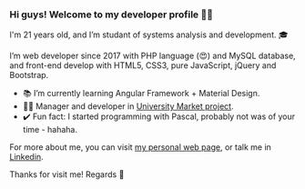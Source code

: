### Hi guys! Welcome to my developer profile :man_technologist:

I'm 21 years old, and I’m studant of systems analysis and development. :mortar_board:

I’m web developer since 2017 with PHP language (:heart_eyes:) and MySQL database, 
and front-end develop with HTML5, CSS3, pure JavaScript, jQuery and Bootstrap.

- :books: I’m currently learning Angular Framework + Material Design.
- :man_student:	Manager and developer in [University Market project](https://github.com/university-market).
- :heavy_check_mark: Fun fact: I started programming with Pascal, probably not was of your time - hahaha.

For more about me, you can visit [my personal web page](https://felipewesley.github.io/felipewesley/#/home), or talk me in [Linkedin](https://linkedin.com/in/felipe-wesley).

Thanks for visit me! Regards 👋

